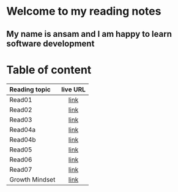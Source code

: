 # Welcome to my reading notes


## My name is ansam and I am happy to learn software development 


# Table of content 

| Reading topic       | live URL |
| :---        |    :----:   |       
| Read01   | [link](https://ansamlahham.github.io/reading-notes/read01)     | 
| Read02   | [link](https://ansamlahham.github.io/reading-notes/read02)      |
| Read03   | [link](https://ansamlahham.github.io/reading-notes/read03)   |
| Read04a   | [link](https://ansamlahham.github.io/reading-notes/read04a)     | 
| Read04b   | [link](https://ansamlahham.github.io/reading-notes/read04b)      |
| Read05   | [link](https://ansamlahham.github.io/reading-notes/read05)   |
| Read06   | [link](https://ansamlahham.github.io/reading-notes/read06)     | 
| Read07   | [link](https://ansamlahham.github.io/reading-notes/read07)      |
| Growth Mindset   | [link](https://ansamlahham.github.io/reading-notes/mindset)   |
